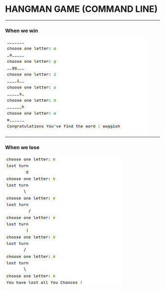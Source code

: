 # HANGMAN GAME (COMMAND LINE)
___
### When we win

![image](hangman_game.png)
___

### When we lose
![image](when_we_lose.png)
